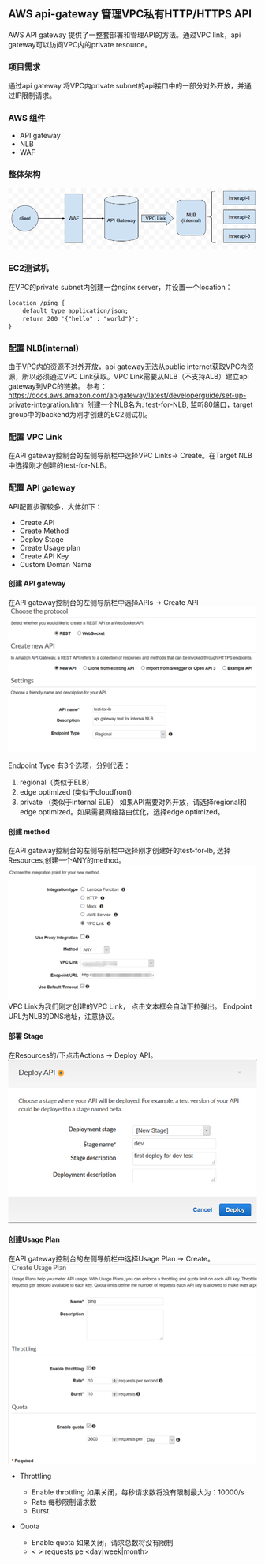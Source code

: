 ## AWS api-gateway 管理VPC私有HTTP/HTTPS API
AWS API gateway 提供了一整套部署和管理API的方法。通过VPC link，api gateway可以访问VPC内的private resource。

### 项目需求
通过api gateway 将VPC内private subnet的api接口中的一部分对外开放，并通过IP限制请求。

### AWS 组件
- API gateway
- NLB
- WAF

### 整体架构
![](images/api-gateway/架构图.png)

### EC2测试机
在VPC的private subnet内创建一台nginx server，并设置一个location：
```nginx
location /ping {
    default_type application/json;
    return 200 '{"hello" : "world"}';
}
```

### 配置 NLB(internal)
由于VPC内的资源不对外开放，api gateway无法从public internet获取VPC内资源，所以必须通过VPC Link获取。VPC Link需要从NLB（不支持ALB）建立api gateway到VPC的链接。
参考：<https://docs.aws.amazon.com/apigateway/latest/developerguide/set-up-private-integration.html>
创建一个NLB名为: test-for-NLB, 监听80端口，target group中的backend为刚才创建的EC2测试机。

### 配置 VPC Link
在API gateway控制台的左侧导航栏中选择VPC Links-> Create。在Target NLB中选择刚才创建的test-for-NLB。

### 配置 API gateway
API配置步骤较多，大体如下：
- Create API
- Create Method
- Deploy Stage
- Create Usage plan 
- Create API Key
- Custom Doman Name

#### 创建 API gateway
在API gateway控制台的左侧导航栏中选择APIs -> Create API
![](images/api-gateway/create_api.png)

Endpoint Type 有3个选项，分别代表：
1. regional（类似于ELB）
2. edge optimized (类似于cloudfront)
3. private （类似于internal ELB）
如果API需要对外开放，请选择regional和edge optimized。如果需要网络路由优化，选择edge optimized。
 
#### 创建 method
在API gateway控制台的左侧导航栏中选择刚才创建好的test-for-lb, 选择Resources,创建一个ANY的method。
![](images/api-gateway/create_method.png)
VPC Link为我们刚才创建的VPC Link， 点击文本框会自动下拉弹出。
Endpoint URL为NLB的DNS地址，注意协议。

#### 部署 Stage
在Resources的/下点击Actions -> Deploy API。
![](images/api-gateway/deploy_dev.png)

#### 创建Usage Plan
在API gateway控制台的左侧导航栏中选择Usage Plan -> Create。
![](images/api-gateway/create_usage_plan1.png)
+ Throttling
    + Enable throttling  如果关闭，每秒请求数将没有限制最大为：10000/s
    + Rate  每秒限制请求数
    + Burst 
    
+ Quota
    + Enable quota 如果关闭，请求总数将没有限制
    + < > requests pe <day|week|month>
  
 

